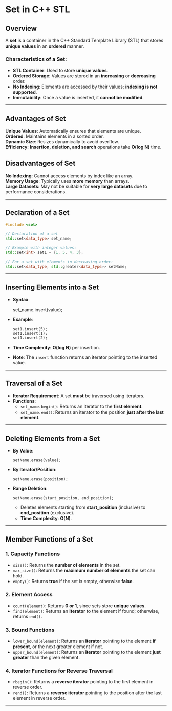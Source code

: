 # Set in C++ STL  

## Overview  
A **set** is a container in the C++ Standard Template Library (STL) that stores **unique values** in an **ordered** manner.

### Characteristics of a Set:  
- **STL Container**: Used to store **unique values**.  
- **Ordered Storage**: Values are stored in an **increasing** or **decreasing** order.  
- **No Indexing**: Elements are accessed by their values; **indexing is not supported**.  
- **Immutability**: Once a value is inserted, it **cannot be modified**.  

---

## Advantages of Set  
**Unique Values**: Automatically ensures that elements are unique.  
**Ordered**: Maintains elements in a sorted order.  
**Dynamic Size**: Resizes dynamically to avoid overflow.  
**Efficiency**: **Insertion, deletion, and search** operations take **O(log N)** time.  

## Disadvantages of Set
**No Indexing**: Cannot access elements by index like an array.  
**Memory Usage**: Typically uses **more memory** than arrays.  
 **Large Datasets**: May not be suitable for **very large datasets** due to performance considerations.  

---

## Declaration of a Set  

```cpp
#include <set>

// Declaration of a set
std::set<data_type> set_name;

// Example with integer values:
std::set<int> set1 = {1, 5, 4, 3};

// For a set with elements in decreasing order:
std::set<data_type, std::greater<data_type>> setName;
```

---

## Inserting Elements into a Set  
- **Syntax**:  
  
  set_name.insert(value);
  
- **Example**:  
  ```
  set1.insert(5);
  set1.insert(1);
  set1.insert(2);
  ```
- **Time Complexity**: **O(log N)** per insertion.  
- **Note**: The `insert` function returns an iterator pointing to the inserted value.  

---

## Traversal of a Set  
- **Iterator Requirement**: A set **must** be traversed using iterators.  
- **Functions**:  
  - `set_name.begin()`: Returns an iterator to the **first element**.  
  - `set_name.end()`: Returns an iterator to the position **just after the last element**.  

---

## Deleting Elements from a Set  
- **By Value**:  
  ```
  setName.erase(value);
  ```
- **By Iterator/Position**:  
  ```
  setName.erase(position);
  ```
- **Range Deletion**:  
  ```
  setName.erase(start_position, end_position);
  ```
  - Deletes elements starting from **start_position** (inclusive) to **end_position** (exclusive).  
  - **Time Complexity**: **O(N)**.  

---

## Member Functions of a Set  

### 1. **Capacity Functions**  
- `size()`: Returns the **number of elements** in the set.  
- `max_size()`: Returns the **maximum number of elements** the set can hold.  
- `empty()`: Returns **true** if the set is empty, otherwise **false**.  

### 2. **Element Access**  
- `count(element)`: Returns **0 or 1**, since sets store **unique values**.  
- `find(element)`: Returns an **iterator** to the element if found; otherwise, returns `end()`.  

### 3. **Bound Functions**  
- `lower_bound(element)`: Returns an **iterator** pointing to the element **if present**, or the next greater element if not.  
- `upper_bound(element)`: Returns an **iterator** pointing to the element **just greater** than the given element.  

### 4. **Iterator Functions for Reverse Traversal**  
- `rbegin()`: Returns a **reverse iterator** pointing to the first element in reverse order.  
- `rend()`: Returns a **reverse iterator** pointing to the position after the last element in reverse order.  

---
